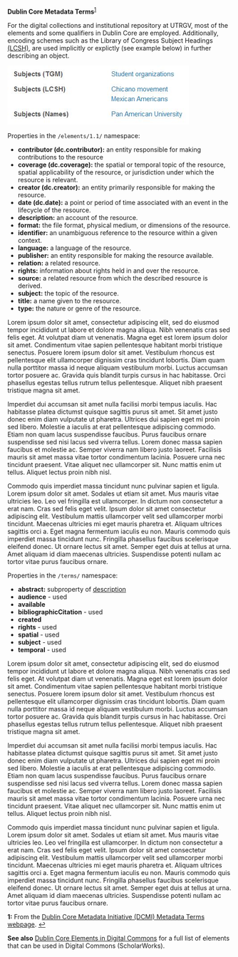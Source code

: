 **Dublin Core Metadata Terms**<sup id="a1">[1](#f1)</sup>

For the digital collections and institutional repository at UTRGV, most of the elements and some qualifiers in Dublin Core are employed. Additionally, encoding schemes such as the Library of Congress Subject Headings [(LCSH)](https://www.loc.gov/aba/publications/FreeLCSH/freelcsh.html), are used implicitly or explictly (see example below) in further describing an object.

![example image of subject headings](docs/subjects-example.JPG)

Properties in the `/elements/1.1/` namespace:

* **contributor (dc.contributor):** an entity responsible for making contributions to the resource
* **coverage (dc.coverage):** the spatial or temporal topic of the resource, spatial applicability of the resource, or jurisdiction under which the resource is relevant.
* **creator (dc.creator):** an entity primarily responsible for making the resource.
* **date (dc.date):** a point or period of time associated with an event in the lifecycle of the resource.
* <a name="description" id="desc-id"></a>**description:** an account of the resource.
* **format:** the file format, physical medium, or dimensions of the resource.
* **identifier:** an unambiguous reference to the resource within a given context.
* **language:** a language of the resource.
* **publisher:** an entity responsible for making the resource available.
* **relation:** a related resource.
* **rights:** information about rights held in and over the resource.
* **source:** a related resource from which the described resource is derived.
* **subject:** the topic of the resource.
* **title:** a name given to the resource.
* **type:** the nature or genre of the resource.

Lorem ipsum dolor sit amet, consectetur adipiscing elit, sed do eiusmod tempor incididunt ut labore et dolore magna aliqua. Nibh venenatis cras sed felis eget. At volutpat diam ut venenatis. Magna eget est lorem ipsum dolor sit amet. Condimentum vitae sapien pellentesque habitant morbi tristique senectus. Posuere lorem ipsum dolor sit amet. Vestibulum rhoncus est pellentesque elit ullamcorper dignissim cras tincidunt lobortis. Diam quam nulla porttitor massa id neque aliquam vestibulum morbi. Luctus accumsan tortor posuere ac. Gravida quis blandit turpis cursus in hac habitasse. Orci phasellus egestas tellus rutrum tellus pellentesque. Aliquet nibh praesent tristique magna sit amet.

Imperdiet dui accumsan sit amet nulla facilisi morbi tempus iaculis. Hac habitasse platea dictumst quisque sagittis purus sit amet. Sit amet justo donec enim diam vulputate ut pharetra. Ultrices dui sapien eget mi proin sed libero. Molestie a iaculis at erat pellentesque adipiscing commodo. Etiam non quam lacus suspendisse faucibus. Purus faucibus ornare suspendisse sed nisi lacus sed viverra tellus. Lorem donec massa sapien faucibus et molestie ac. Semper viverra nam libero justo laoreet. Facilisis mauris sit amet massa vitae tortor condimentum lacinia. Posuere urna nec tincidunt praesent. Vitae aliquet nec ullamcorper sit. Nunc mattis enim ut tellus. Aliquet lectus proin nibh nisl.

Commodo quis imperdiet massa tincidunt nunc pulvinar sapien et ligula. Lorem ipsum dolor sit amet. Sodales ut etiam sit amet. Mus mauris vitae ultricies leo. Leo vel fringilla est ullamcorper. In dictum non consectetur a erat nam. Cras sed felis eget velit. Ipsum dolor sit amet consectetur adipiscing elit. Vestibulum mattis ullamcorper velit sed ullamcorper morbi tincidunt. Maecenas ultricies mi eget mauris pharetra et. Aliquam ultrices sagittis orci a. Eget magna fermentum iaculis eu non. Mauris commodo quis imperdiet massa tincidunt nunc. Fringilla phasellus faucibus scelerisque eleifend donec. Ut ornare lectus sit amet. Semper eget duis at tellus at urna. Amet aliquam id diam maecenas ultricies. Suspendisse potenti nullam ac tortor vitae purus faucibus ornare.

Properties in the `/terms/` namespace:

* **abstract:** subproperty of [description](#desc-id)
* **audience** - used
* **available**
* **bibliographicCitation** - used
* **created**
* **rights** - used
* **spatial** - used
* **subject** - used
* **temporal** - used

Lorem ipsum dolor sit amet, consectetur adipiscing elit, sed do eiusmod tempor incididunt ut labore et dolore magna aliqua. Nibh venenatis cras sed felis eget. At volutpat diam ut venenatis. Magna eget est lorem ipsum dolor sit amet. Condimentum vitae sapien pellentesque habitant morbi tristique senectus. Posuere lorem ipsum dolor sit amet. Vestibulum rhoncus est pellentesque elit ullamcorper dignissim cras tincidunt lobortis. Diam quam nulla porttitor massa id neque aliquam vestibulum morbi. Luctus accumsan tortor posuere ac. Gravida quis blandit turpis cursus in hac habitasse. Orci phasellus egestas tellus rutrum tellus pellentesque. Aliquet nibh praesent tristique magna sit amet.

Imperdiet dui accumsan sit amet nulla facilisi morbi tempus iaculis. Hac habitasse platea dictumst quisque sagittis purus sit amet. Sit amet justo donec enim diam vulputate ut pharetra. Ultrices dui sapien eget mi proin sed libero. Molestie a iaculis at erat pellentesque adipiscing commodo. Etiam non quam lacus suspendisse faucibus. Purus faucibus ornare suspendisse sed nisi lacus sed viverra tellus. Lorem donec massa sapien faucibus et molestie ac. Semper viverra nam libero justo laoreet. Facilisis mauris sit amet massa vitae tortor condimentum lacinia. Posuere urna nec tincidunt praesent. Vitae aliquet nec ullamcorper sit. Nunc mattis enim ut tellus. Aliquet lectus proin nibh nisl.

Commodo quis imperdiet massa tincidunt nunc pulvinar sapien et ligula. Lorem ipsum dolor sit amet. Sodales ut etiam sit amet. Mus mauris vitae ultricies leo. Leo vel fringilla est ullamcorper. In dictum non consectetur a erat nam. Cras sed felis eget velit. Ipsum dolor sit amet consectetur adipiscing elit. Vestibulum mattis ullamcorper velit sed ullamcorper morbi tincidunt. Maecenas ultricies mi eget mauris pharetra et. Aliquam ultrices sagittis orci a. Eget magna fermentum iaculis eu non. Mauris commodo quis imperdiet massa tincidunt nunc. Fringilla phasellus faucibus scelerisque eleifend donec. Ut ornare lectus sit amet. Semper eget duis at tellus at urna. Amet aliquam id diam maecenas ultricies. Suspendisse potenti nullam ac tortor vitae purus faucibus ornare.

<b id="f1">1:</b> From the [Dublin Core Metadata Initiative (DCMI) Metadata Terms webpage](https://www.dublincore.org/specifications/dublin-core/dcmi-terms/#section-3). [↩](#a1)

**See also** [Dublin Core Elements in Digital Commons](docs/Dublin-Core-Elements-in-Digital-Commons.pdf) for a full list of elements that can be used in Digital Commons (ScholarWorks).
